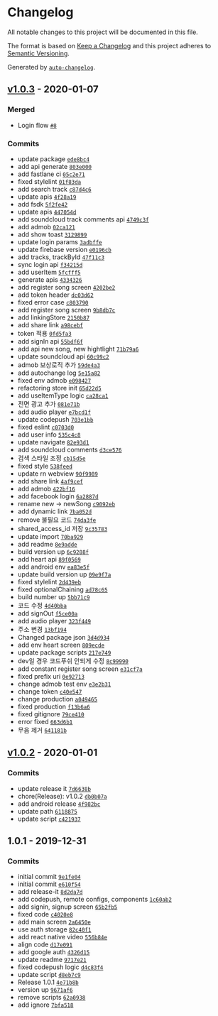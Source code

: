 # Changelog

All notable changes to this project will be documented in this file.

The format is based on [Keep a Changelog](https://keepachangelog.com/en/1.0.0/)
and this project adheres to [Semantic Versioning](https://semver.org/spec/v2.0.0.html).

Generated by [`auto-changelog`](https://github.com/CookPete/auto-changelog).

## [v1.0.3](https://github.com/KwonGiho/onesecondmusicgame-front/compare/v1.0.2...v1.0.3) - 2020-01-07

### Merged

- Login flow [`#8`](https://github.com/KwonGiho/onesecondmusicgame-front/pull/8)

### Commits

- update package [`ede8bc4`](https://github.com/KwonGiho/onesecondmusicgame-front/commit/ede8bc46f4f47658985ecd89fee8ac2e78c63f9c)
- add api generate [`803e000`](https://github.com/KwonGiho/onesecondmusicgame-front/commit/803e000c3aaef52ba15cd7e580bdc946242fcb0e)
- add fastlane ci [`05c2e71`](https://github.com/KwonGiho/onesecondmusicgame-front/commit/05c2e71e16099ac09b77d11d0730710f3b38b238)
- fixed stylelint [`01f83da`](https://github.com/KwonGiho/onesecondmusicgame-front/commit/01f83dac73b01e00d323b5c207ea841e23d04043)
- add search track [`c87d4c6`](https://github.com/KwonGiho/onesecondmusicgame-front/commit/c87d4c6fd85bbec830bd40c9e6af5af1a10c480a)
- update apis [`4f28a19`](https://github.com/KwonGiho/onesecondmusicgame-front/commit/4f28a19ce0f4e1e080a9360d8aff1ac81b5026d3)
- add fsdk [`5f2fe42`](https://github.com/KwonGiho/onesecondmusicgame-front/commit/5f2fe42cebe4037486f012b43ac2fd94d78f1ba7)
- update apis [`447054d`](https://github.com/KwonGiho/onesecondmusicgame-front/commit/447054d8e68b1c231ce751208bb18318353b432a)
- add soundcloud track comments api [`4749c3f`](https://github.com/KwonGiho/onesecondmusicgame-front/commit/4749c3f41f32b9558149435f10d92f2c1a08ee51)
- add admob [`02ca121`](https://github.com/KwonGiho/onesecondmusicgame-front/commit/02ca1216569e278d0e69047c3b663bc89b82829b)
- add show toast [`3129899`](https://github.com/KwonGiho/onesecondmusicgame-front/commit/3129899b9f0e11a7321668352a413e7280089bd6)
- update login params [`3adbffe`](https://github.com/KwonGiho/onesecondmusicgame-front/commit/3adbffee53af0186c59d31854e00a53acce4d396)
- update firebase version [`e0196cb`](https://github.com/KwonGiho/onesecondmusicgame-front/commit/e0196cb07b77d878f94e30cf04189ab6ee9eb81f)
- add tracks, trackById [`47f11c3`](https://github.com/KwonGiho/onesecondmusicgame-front/commit/47f11c3dc29014e34d00d99c9e3d455a8ac2001f)
- sync login api [`f34215d`](https://github.com/KwonGiho/onesecondmusicgame-front/commit/f34215d6882baddbab0fcda1921b48888bb33297)
- add userItem [`5fcfff5`](https://github.com/KwonGiho/onesecondmusicgame-front/commit/5fcfff5186a8f552b76905344668395f46f5243e)
- generate apis [`4334326`](https://github.com/KwonGiho/onesecondmusicgame-front/commit/43343262b3ad135ef5813638c8cfe59fafa82eb9)
- add register song screen [`4202be2`](https://github.com/KwonGiho/onesecondmusicgame-front/commit/4202be24a94bb98216c28f18124f45239ae66d6f)
- add token header [`dc03d62`](https://github.com/KwonGiho/onesecondmusicgame-front/commit/dc03d62c0e0f417f9de8b0c9adee4f8daf183684)
- fixed error case [`c803790`](https://github.com/KwonGiho/onesecondmusicgame-front/commit/c8037901558736130d837c56d811a9d65395a1db)
- add register song screen [`9b8db7c`](https://github.com/KwonGiho/onesecondmusicgame-front/commit/9b8db7c6b25e97402b149891c8f3b90f2820deda)
- add linkingStore [`2150b87`](https://github.com/KwonGiho/onesecondmusicgame-front/commit/2150b8788eefd3162f158d2cab6ed31ee624005e)
- add share link [`a98cebf`](https://github.com/KwonGiho/onesecondmusicgame-front/commit/a98cebffe05b769ff19d609f5ebe1d4ba7ec9e69)
- token 적용 [`0fd5fa3`](https://github.com/KwonGiho/onesecondmusicgame-front/commit/0fd5fa30a4055e82a33dbb3a193d28758aea3358)
- add signIn api [`55bdf6f`](https://github.com/KwonGiho/onesecondmusicgame-front/commit/55bdf6fdee98f20fca94bd0903bd765955660ad0)
- add api new song, new hightlight [`71b79a6`](https://github.com/KwonGiho/onesecondmusicgame-front/commit/71b79a6a0e9802c63b8a90aecf8e4f5b946e35c0)
- update soundcloud api [`60c99c2`](https://github.com/KwonGiho/onesecondmusicgame-front/commit/60c99c2cf91c906fd0ddd8fdd040d99c7f4b4383)
- admob 보상로직 추가 [`59de4a3`](https://github.com/KwonGiho/onesecondmusicgame-front/commit/59de4a39b9ca2a73cc07cdf618e2947fd40e69d7)
- add autochange log [`5e15a82`](https://github.com/KwonGiho/onesecondmusicgame-front/commit/5e15a82d62e2f38c6b19ebe0aa244453b9535b21)
- fixed env admob [`e098427`](https://github.com/KwonGiho/onesecondmusicgame-front/commit/e098427caac64daa2f9255678796893d09d14b60)
- refactoring store init [`65d22d5`](https://github.com/KwonGiho/onesecondmusicgame-front/commit/65d22d5f9a8e8173ec39240acd3fed51cb90a37b)
- add useItemType logic [`ca28ca1`](https://github.com/KwonGiho/onesecondmusicgame-front/commit/ca28ca1ab5890a511d72c475fe975f4da04c33d3)
- 전면 광고 추가 [`081e71b`](https://github.com/KwonGiho/onesecondmusicgame-front/commit/081e71b1e87cddef1198f9e38ab7aa9f647b1339)
- add audio player [`e7bcd1f`](https://github.com/KwonGiho/onesecondmusicgame-front/commit/e7bcd1fa8ee5c9c08a2e0b9b3c8547f8a8b019cf)
- update codepush [`703e1bb`](https://github.com/KwonGiho/onesecondmusicgame-front/commit/703e1bb5d7743f30a9e0f2df15e60c1d8a13b8c1)
- fixed eslint [`c0703d0`](https://github.com/KwonGiho/onesecondmusicgame-front/commit/c0703d05f41cbffd6ee2430191784f5cfe1c0807)
- add user info [`535c4c8`](https://github.com/KwonGiho/onesecondmusicgame-front/commit/535c4c87bc32004056d189e2c5588054423fc4e5)
- update navigate [`82e93d1`](https://github.com/KwonGiho/onesecondmusicgame-front/commit/82e93d1ac2efdfa1b0fe0fc0526726151b47c476)
- add soundcloud comments [`d3ce576`](https://github.com/KwonGiho/onesecondmusicgame-front/commit/d3ce576e0228587a00063c6c33f54249c83977df)
- 검색 스타일 조정 [`cb15d5e`](https://github.com/KwonGiho/onesecondmusicgame-front/commit/cb15d5e11049e4d7a0941a75a53139bd37aaaa52)
- fixed style [`538feed`](https://github.com/KwonGiho/onesecondmusicgame-front/commit/538feed592e8d8b27fcaba2f80a33b69451e0575)
- update rn webview [`90f9989`](https://github.com/KwonGiho/onesecondmusicgame-front/commit/90f9989c4888feed76a3e7785dbbe2a03501cc54)
- add share link [`4af9cef`](https://github.com/KwonGiho/onesecondmusicgame-front/commit/4af9cef92869803523e483380faa856432408c23)
- add admob [`422bf16`](https://github.com/KwonGiho/onesecondmusicgame-front/commit/422bf166c7c1e4d668289673f1df1758b7b5430e)
- add facebook login [`6a2887d`](https://github.com/KwonGiho/onesecondmusicgame-front/commit/6a2887d2ec0e3c9f73ea03e39789b353b5b023bd)
- rename new -&gt; newSong [`c9092eb`](https://github.com/KwonGiho/onesecondmusicgame-front/commit/c9092eb22032d80bf92818c5c6a5a1eb91fbbbe7)
- add dynamic link [`7ba052d`](https://github.com/KwonGiho/onesecondmusicgame-front/commit/7ba052d7b0aa6af0417de118b7c20832fe44ad65)
- remove 불필요 코드 [`74da3fe`](https://github.com/KwonGiho/onesecondmusicgame-front/commit/74da3fe5f0e06a07d43be6a90dfc2ace59da4dfb)
- shared_access_id 저장 [`9c35783`](https://github.com/KwonGiho/onesecondmusicgame-front/commit/9c35783dd834bdbc9be5537f2d0c3489c14c0012)
- update import [`70ba929`](https://github.com/KwonGiho/onesecondmusicgame-front/commit/70ba929cfbb21e357a39f49e01add0e881e0bac1)
- add readme [`8e9adde`](https://github.com/KwonGiho/onesecondmusicgame-front/commit/8e9adde9e406f0ff607db8b2f67acd1f667a6181)
- build version up [`6c9288f`](https://github.com/KwonGiho/onesecondmusicgame-front/commit/6c9288fe6a4a418685429cb84ca4af654e2fa042)
- add heart api [`89f0569`](https://github.com/KwonGiho/onesecondmusicgame-front/commit/89f056999919ea8b802ed603f7bb017fc87d8b9b)
- add android env [`ea83e5f`](https://github.com/KwonGiho/onesecondmusicgame-front/commit/ea83e5fad43e3a88e007ee6ce7b316b387030dbd)
- update build version up [`09e9f7a`](https://github.com/KwonGiho/onesecondmusicgame-front/commit/09e9f7a45ed5523ef0b538f9c4da00ffdb360460)
- fixed stylelint [`2d439eb`](https://github.com/KwonGiho/onesecondmusicgame-front/commit/2d439eb751b34691983452077551f9e522c287b7)
- fixed optionalChaining [`ad78c65`](https://github.com/KwonGiho/onesecondmusicgame-front/commit/ad78c6557f4459a593c2ca5514d3444ad3ed107d)
- build number up [`5bb71c9`](https://github.com/KwonGiho/onesecondmusicgame-front/commit/5bb71c91d937f683cd66208425f46a64ea35f0b6)
- 코드 수정 [`4d40bba`](https://github.com/KwonGiho/onesecondmusicgame-front/commit/4d40bbab2cdf724f86c6b8757dacdcec8276d5d6)
- add signOut [`f5ce00a`](https://github.com/KwonGiho/onesecondmusicgame-front/commit/f5ce00a350af770fc485769cdbcce33e122cca77)
- add audio player [`323f449`](https://github.com/KwonGiho/onesecondmusicgame-front/commit/323f44925db1b2736de79d3eabac57747231fe68)
- 주소 변경 [`13bf194`](https://github.com/KwonGiho/onesecondmusicgame-front/commit/13bf1940332de060d2c9be915a53810c1d3e4802)
- Changed package json [`3d4d934`](https://github.com/KwonGiho/onesecondmusicgame-front/commit/3d4d9345cb10f57b33e88bc60827f64d061bde65)
- add env heart screen [`809ecde`](https://github.com/KwonGiho/onesecondmusicgame-front/commit/809ecde8bf8ca23a0a1a00a147a5515b5db8c92d)
- update package scripts [`217e749`](https://github.com/KwonGiho/onesecondmusicgame-front/commit/217e749e3074b349274eba96fe360f4bca4d2d8e)
- dev일 경우 코드푸쉬 안되게 수정 [`8c99990`](https://github.com/KwonGiho/onesecondmusicgame-front/commit/8c99990e3b9b24271c8e0ff73d22e928b9cf5e3f)
- add constant register song screen [`e31cf7a`](https://github.com/KwonGiho/onesecondmusicgame-front/commit/e31cf7a18be5e2c2bba008a70388ce079ea5be15)
- fixed prefix uri [`0e92713`](https://github.com/KwonGiho/onesecondmusicgame-front/commit/0e92713ef2d16361fecd89dc483d79231912c7ef)
- change admob test env [`e3e2b31`](https://github.com/KwonGiho/onesecondmusicgame-front/commit/e3e2b3185bce9f5226fe2f25725a74a22c18fc3d)
- change token [`c40e547`](https://github.com/KwonGiho/onesecondmusicgame-front/commit/c40e54786941908a1f5400cafb6c57a9331b8f3a)
- change production [`a049465`](https://github.com/KwonGiho/onesecondmusicgame-front/commit/a0494655f2a7a1260575891188b684eb7a42e4e7)
- fixed production [`f13b6a6`](https://github.com/KwonGiho/onesecondmusicgame-front/commit/f13b6a679b0e6e23e0b945efc780cef6271d7292)
- fixed gitignore [`79ce410`](https://github.com/KwonGiho/onesecondmusicgame-front/commit/79ce410074cac6df2ae28def5d88196611e6b0d2)
- error fixed [`663d6b1`](https://github.com/KwonGiho/onesecondmusicgame-front/commit/663d6b11367facb05c208c6b0038b2835aec5c0d)
- 무음 제거 [`641181b`](https://github.com/KwonGiho/onesecondmusicgame-front/commit/641181b2242629f5db65c4ae48625f4db64f05cc)

## [v1.0.2](https://github.com/KwonGiho/onesecondmusicgame-front/compare/1.0.1...v1.0.2) - 2020-01-01

### Commits

- update release it [`7d6638b`](https://github.com/KwonGiho/onesecondmusicgame-front/commit/7d6638bdb1017860fa7087ba137c3926216a760e)
- chore(Release): v1.0.2 [`db0b07a`](https://github.com/KwonGiho/onesecondmusicgame-front/commit/db0b07ab648bd0b64c7b71fbd08c678cf50f998f)
- add android release [`4f982bc`](https://github.com/KwonGiho/onesecondmusicgame-front/commit/4f982bcff8de799e3f7dcb8c8031f6156956374b)
- update path [`6118875`](https://github.com/KwonGiho/onesecondmusicgame-front/commit/6118875bf00962b4b39927e4c7fc8ab3c4b8a7f6)
- update script [`c421937`](https://github.com/KwonGiho/onesecondmusicgame-front/commit/c421937112a789524df2070a7705a667ed2b4b14)

## 1.0.1 - 2019-12-31

### Commits

- initial commit [`9e1fe04`](https://github.com/KwonGiho/onesecondmusicgame-front/commit/9e1fe0411a108b779704f8ca87dadb254cee166c)
- initial commit [`e610f54`](https://github.com/KwonGiho/onesecondmusicgame-front/commit/e610f544631062dac3232ac4b937fb964caad82f)
- add release-it [`8d2da7d`](https://github.com/KwonGiho/onesecondmusicgame-front/commit/8d2da7d046cec3bb5dd2b3ff7e6030a7c26bba07)
- add codepush, remote configs, components [`1c60ab2`](https://github.com/KwonGiho/onesecondmusicgame-front/commit/1c60ab27f60e44d2e08c48f65ed0d1c20a08ccb0)
- add signin, signup screen [`65b2fb5`](https://github.com/KwonGiho/onesecondmusicgame-front/commit/65b2fb55702cdb33fd532a6ee27240340f8ce365)
- fixed code [`c4020e8`](https://github.com/KwonGiho/onesecondmusicgame-front/commit/c4020e8a5ca264978625889c68b2cba45f14764f)
- add main screen [`2a6450e`](https://github.com/KwonGiho/onesecondmusicgame-front/commit/2a6450e4ea9fb7376232089e2df920256d4c2ff0)
- use auth storage [`82c40f1`](https://github.com/KwonGiho/onesecondmusicgame-front/commit/82c40f13d83ad607a6de442f119b3d5db9292f6d)
- add react native video [`556b84e`](https://github.com/KwonGiho/onesecondmusicgame-front/commit/556b84e6206a04d68be484624d7dc736aa94b63f)
- align code [`d17e091`](https://github.com/KwonGiho/onesecondmusicgame-front/commit/d17e09196207588e5b1c00809f52da2aa958479c)
- add google auth [`4326d15`](https://github.com/KwonGiho/onesecondmusicgame-front/commit/4326d1533cc8a3c4b8015a8013ebd6525cc174c5)
- update readme [`9717e21`](https://github.com/KwonGiho/onesecondmusicgame-front/commit/9717e2111b7bc973b177d8bd11363d2368db44aa)
- fixed codepush logic [`d4c83f4`](https://github.com/KwonGiho/onesecondmusicgame-front/commit/d4c83f4633d4e73a608386691a056467d1280f05)
- update script [`d8eb7c9`](https://github.com/KwonGiho/onesecondmusicgame-front/commit/d8eb7c99f3431eebf1c351cddbb276bb41de8872)
- Release 1.0.1 [`4e71b8b`](https://github.com/KwonGiho/onesecondmusicgame-front/commit/4e71b8b4658be38cd6a8a52e009314912806d5e9)
- version up [`9671af6`](https://github.com/KwonGiho/onesecondmusicgame-front/commit/9671af689136dc19eb20168f0ee86a33c4d81ed8)
- remove scripts [`62a0938`](https://github.com/KwonGiho/onesecondmusicgame-front/commit/62a0938e3152af73a1cc331e959d368ab098a945)
- add ignore [`7bfa518`](https://github.com/KwonGiho/onesecondmusicgame-front/commit/7bfa5188aa55de2eb479913406bf337d474024a9)
